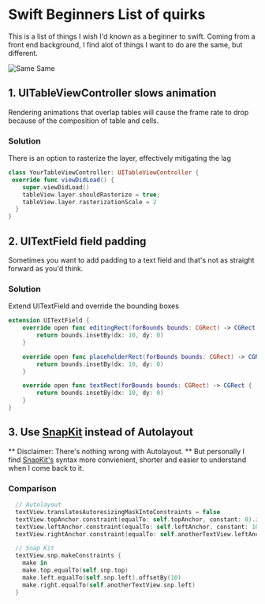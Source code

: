 # Swift Beginners List of quirks
This is a list of things I wish I'd known as a beginner to swift. Coming from a front end background, I find alot of things I want to do are the same, but different.

![Same Same](https://media.giphy.com/media/C6JQPEUsZUyVq/giphy.gif)

## 1. UITableViewController slows animation
Rendering animations that overlap tables will cause the frame rate to drop because of the composition of table and cells.
### Solution
There is an option to rasterize the layer, effectively mitigating the lag
```swift
class YourTableViewController: UITableViewController {
 override func viewDidLoad() {
    super.viewDidLoad()
    tableView.layer.shouldRasterize = true;
    tableView.layer.rasterizationScale = 2
  }
}
```

## 2. UITextField field padding
Sometimes you want to add padding to a text field and that's not as straight forward as you'd think.
### Solution
Extend UITextField and override the bounding boxes
```swift
extension UITextField {
    override open func editingRect(forBounds bounds: CGRect) -> CGRect {
        return bounds.insetBy(dx: 10, dy: 0)
    }

    override open func placeholderRect(forBounds bounds: CGRect) -> CGRect {
        return bounds.insetBy(dx: 10, dy: 0)
    }

    override open func textRect(forBounds bounds: CGRect) -> CGRect {
        return bounds.insetBy(dx: 10, dy: 0)
    }
}
```

## 3. Use [SnapKit](https://github.com/SnapKit/SnapKit) instead of Autolayout
** Disclaimer: There's nothing wrong with Autolayout. **
But personally I find [SnapKit's](https://github.com/SnapKit/SnapKit) syntax more convienient, shorter and easier to understand when I come back to it.
### Comparison
```swift
  // Autolayout
  textView.translatesAutoresizingMaskIntoConstraints = false
  textView.topAnchor.constraint(equalTo: self.topAnchor, constant: 0).isActive = true
  textView.leftAnchor.constraint(equalTo: self.leftAnchor, constant: 10).isActive = true
  textView.rightAnchor.constraint(equalTo: self.anotherTextView.leftAnchor).isActive = true

  // Snap Kit
  textView.snp.makeConstraints {
    make in
    make.top.equalTo(self.snp.top)
    make.left.equalTo(self.snp.left).offsetBy(10)
    make.right.equalTo(self.anotherTextView.snp.left)
  }
```
